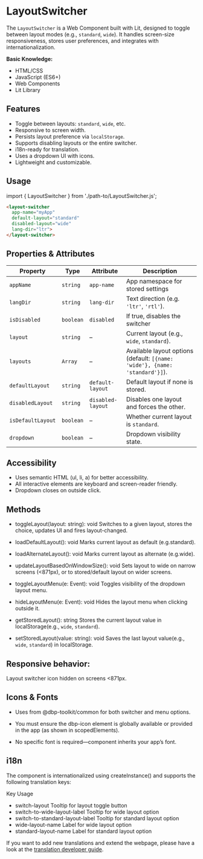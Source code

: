 # LayoutSwitcher 

The `LayoutSwitcher` is a Web Component built with Lit, designed to toggle between layout modes (e.g., `standard`, `wide`). It handles screen-size responsiveness, stores user preferences, and integrates with internationalization.

**Basic Knowledge:**

- HTML/CSS 
- JavaScript (ES6+)
- Web Components
- Lit Library
  
## Features

- Toggle between layouts: `standard`, `wide`, etc.
- Responsive to screen width.
- Persists layout preference via `localStorage`.
- Supports disabling layouts or the entire switcher.
- i18n-ready for translation.
- Uses a dropdown UI with icons.
- Lightweight and customizable.
 
## Usage

import { LayoutSwitcher } from './path-to/LayoutSwitcher.js';

```html
<layout-switcher
  app-name="myApp"
  default-layout="standard"
  disabled-layout="wide"
  lang-dir="ltr">
</layout-switcher>
```


## Properties & Attributes

| Property          | Type      | Attribute         | Description                                                                 |
| ----------------- | --------- | ----------------- | --------------------------------------------------------------------------- |
| `appName`         | `string`  | `app-name`        | App namespace for stored settings                                           |
| `langDir`         | `string`  | `lang-dir`        | Text direction (e.g. `'ltr'`, `'rtl'`).                                     |
| `isDisabled`      | `boolean` | `disabled`        | If true, disables the switcher                                              |
| `layout`          | `string`  | –                 | Current layout (e.g., `wide`, `standard`).                                  |
| `layouts`         | `Array`   | –                 | Available layout options (default: `[{name: 'wide'}, {name: 'standard'}]`). |
| `defaultLayout`   | `string`  | `default-layout`  | Default layout if none is stored.                                           |
| `disabledLayout`  | `string`  | `disabled-layout` | Disables one layout and forces the other.                                   |
| `isDefaultLayout` | `boolean` | –                 | Whether current layout is `standard`.                                       |
| `dropdown`        | `boolean` | –                 | Dropdown visibility state.                                                  |


## Accessibility

- Uses semantic HTML (ul, li, a) for better accessibility.
- All interactive elements are keyboard and screen-reader friendly.
- Dropdown closes on outside click.

## Methods
- toggleLayout(layout: string): void
Switches to a given layout, stores the choice, updates UI and fires layout-changed.

- loadDefaultLayout(): void
Marks current layout as default (e.g.standard).

- loadAlternateLayout(): void
Marks current layout as alternate (e.g.wide).

- updateLayoutBasedOnWindowSize(): void
Sets layout to wide on narrow screens (<871px), or to stored/default layout on wider screens.

- toggleLayoutMenu(e: Event): void
Toggles visibility of the dropdown layout menu.

- hideLayoutMenu(e: Event): void
Hides the layout menu when clicking outside it.

- getStoredLayout(): string
Stores the current layout value in localStorage(e.g., `wide`, `standard`).

- setStoredLayout(value: string): void
Saves the last layout value(e.g., `wide`, `standard`) in localStorage.

## Responsive behavior:

Layout switcher icon hidden on screens <871px.

## Icons & Fonts
- Uses <dbp-icon> from @dbp-toolkit/common for both switcher and menu options.

- You must ensure the dbp-icon element is globally available or provided in the app (as shown in scopedElements).

- No specific font is required—component inherits your app’s font.

## i18n
The component is internationalized using createInstance() and supports the following translation keys:

Key	Usage
- switch-layout	Tooltip for layout toggle button
- switch-to-wide-layout-label	Tooltip for wide layout option
- switch-to-standard-layout-label	Tooltip for standard layout option
- wide-layout-name	Label for wide layout option
- standard-layout-name	Label for standard layout option

If you want to add new translations and extend the webpage, please have a look at the [translation developer guide](https://handbook.digital-blueprint.org/frameworks/frontend/dev/translations/).   



